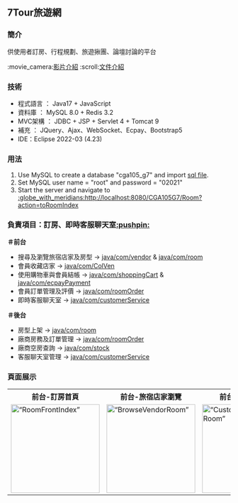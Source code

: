 <h2>7Tour旅遊網</h2>

<h3>簡介</h3>
<p>供使用者訂房、行程規劃、旅遊揪團、論壇討論的平台</p>
:movie_camera:<a href="https://youtu.be/Tl_DXhWUFOk?t=683">影片介紹</a>
:scroll:<a href="https://drive.google.com/file/d/1XtUt0F1rDTHjMEt67zOaiTftHDCd31QN/view?usp=sharing">文件介紹</a>

<h3>技術</h3>
<ul>
<li>程式語言 ： Java17 + JavaScript</li>
<li>資料庫 ： MySQL 8.0 + Redis 3.2</li>
<li>MVC架構 ： JDBC + JSP + Servlet 4 + Tomcat 9</li>
<li>補充 ： JQuery、Ajax、WebSocket、Ecpay、Bootstrap5</li>
<li>IDE：Eclipse 2022-03 (4.23)</li>
</ul>

<h3>用法</h3>
<ol>
        <li>Use MySQL to create a database "cga105_g7" and import <a href="https://github.com/wanying0326/CGA105G7-7Tour/tree/master/CGA105G7/src/main/java/createDB">sql file</a>.</li> 
        <li>Set MySQL user name = "root" and password = "02021"</li>
        <li>Start the server and navigate to <a href="http://localhost:8080/CGA105G7/Room?action=toRoomIndex">:globe_with_meridians:http://localhost:8080/CGA105G7/Room?action=toRoomIndex</a></li>
</ol>

<h3>負責項目：訂房、即時客服聊天室<a href="https://drive.google.com/file/d/1pe-7fkhkZp1bEPswPSmy2oXqYVYQAgD8/view?usp=sharing">:pushpin:</a></h3>

<div><b>＃前台</b></div>
<ul>
        <li>搜尋及瀏覽旅宿店家及房型 -> 
        <a href="https://github.com/wanying0326/CGA105G7-7Tour/tree/master/CGA105G7/src/main/java/com/vendor">java/com/vendor</a> 
        & <a href="https://github.com/wanying0326/CGA105G7-7Tour/tree/master/CGA105G7/src/main/java/com/room">java/com/room</a></li>
        <li>會員收藏店家 -> <a href="https://github.com/wanying0326/CGA105G7-7Tour/tree/master/CGA105G7/src/main/java/com/ColVen">java/com/ColVen</a></li>
        <li>使用購物車與會員結帳 -> <a href="https://github.com/wanying0326/CGA105G7-7Tour/tree/master/CGA105G7/src/main/java/com/shoppingCart">java/com/shoppingCart</a>
        & <a href="https://github.com/wanying0326/CGA105G7-7Tour/tree/master/CGA105G7/src/main/java/com/ecpayPayment/controller">java/com/ecpayPayment</a></li>
        <li>會員訂單管理及評價 -> <a href="https://github.com/wanying0326/CGA105G7-7Tour/tree/master/CGA105G7/src/main/java/com/roomOrder">java/com/roomOrder</a></li>
        <li>即時客服聊天室 -> <a href="https://github.com/wanying0326/CGA105G7-7Tour/tree/master/CGA105G7/src/main/java/com/customerService">java/com/customerService</a></li>
</ul>

<div><b>＃後台</b></div>
<ul>
        <li>房型上架 -> <a href="https://github.com/wanying0326/CGA105G7-7Tour/tree/master/CGA105G7/src/main/java/com/room">java/com/room</a></li>
        <li>廠商房務及訂單管理 ->  <a href="https://github.com/wanying0326/CGA105G7-7Tour/tree/master/CGA105G7/src/main/java/com/roomOrder">java/com/roomOrder</a></li>
        <li>廠商空房查詢 -> <a href="https://github.com/wanying0326/CGA105G7-7Tour/tree/master/CGA105G7/src/main/java/com/stock">java/com/stock</a></li>
        <li>客服聊天室管理 ->  <a href="https://github.com/wanying0326/CGA105G7-7Tour/tree/master/CGA105G7/src/main/java/com/customerService">java/com/customerService</a></li>
</ul>

<h3>頁面展示</h3>
<table>
        <tr>
                <th>前台-訂房首頁</th>
                <th>前台-旅宿店家瀏覽</th>
                <th>前台-客服聊天室</th>
                <th>後台-客服管理</th>
                <th>後台-廠商房務管理</th>
        </tr>
        <tr>
                <td><img src="https://user-images.githubusercontent.com/121594182/220048846-1464d6a6-c78d-4080-ad84-165ec7928772.png" alt= “RoomFrontIndex” width="200"></td>
                <td><img src="https://user-images.githubusercontent.com/121594182/220054790-8f96e706-13ef-48ff-a095-1ff5f679df9d.png" alt= “BrowseVendorRoom” width="200"></td>
                <td><img src="https://user-images.githubusercontent.com/121594182/220055656-6e0a4e47-7932-4230-88ff-bcba3fecdb7c.JPG" alt= “CustomerServiceChatRoom” width="200"></td>
                 <td><img src="https://user-images.githubusercontent.com/121594182/220074025-8dca8540-a648-4eea-b557-4d62bcd9966b.JPG" alt= “UserOrderManagement” width="200"></td>
                  <td><img src="https://user-images.githubusercontent.com/121594182/220074283-2b7ea5ee-a3b3-482c-a105-5e9542b99c30.png" alt= “UserOrderManagement” width="200"></td>
        </tr>
</table>

